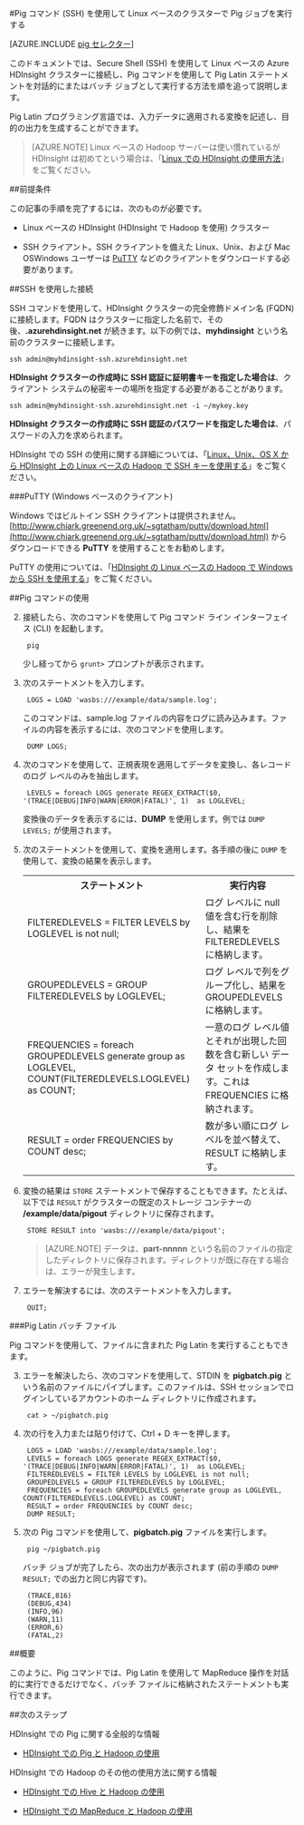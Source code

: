 <properties
   pageTitle="HDInsight クラスターでの Hadoop Pig と SSH の使用 | Microsoft Azure"
   description="SSH で Linux ベースの Hadoop クラスターに接続し、Pig コマンドを使用して Pig Latin ステートメントを対話的に実行するか、バッチ ジョブとして実行する方法について説明します。"
   services="hdinsight"
   documentationCenter=""
   authors="Blackmist"
   manager="jhubbard"
   editor="cgronlun"
	tags="azure-portal"/>

<tags
   ms.service="hdinsight"
   ms.devlang="na"
   ms.topic="article"
   ms.tgt_pltfrm="na"
   ms.workload="big-data"
   ms.date="07/25/2016"
   ms.author="larryfr"/>

#Pig コマンド (SSH) を使用して Linux ベースのクラスターで Pig ジョブを実行する

[AZURE.INCLUDE [pig セレクター](../../includes/hdinsight-selector-use-pig.md)]

このドキュメントでは、Secure Shell (SSH) を使用して Linux ベースの Azure HDInsight クラスターに接続し、Pig コマンドを使用して Pig Latin ステートメントを対話的にまたはバッチ ジョブとして実行する方法を順を追って説明します。

Pig Latin プログラミング言語では、入力データに適用される変換を記述し、目的の出力を生成することができます。

> [AZURE.NOTE] Linux ベースの Hadoop サーバーは使い慣れているが HDInsight は初めてという場合は、「[Linux での HDInsight の使用方法](hdinsight-hadoop-linux-information.md)」をご覧ください。

##<a id="prereq"></a>前提条件

この記事の手順を完了するには、次のものが必要です。

* Linux ベースの HDInsight (HDInsight で Hadoop を使用) クラスター

* SSH クライアント。SSH クライアントを備えた Linux、Unix、および Mac OSWindows ユーザーは [PuTTY](http://www.chiark.greenend.org.uk/~sgtatham/putty/download.html) などのクライアントをダウンロードする必要があります。

##<a id="ssh"></a>SSH を使用した接続

SSH コマンドを使用して、HDInsight クラスターの完全修飾ドメイン名 (FQDN) に接続します。FQDN はクラスターに指定した名前で、その後、**.azurehdinsight.net** が続きます。以下の例では、**myhdinsight** という名前のクラスターに接続します。

	ssh admin@myhdinsight-ssh.azurehdinsight.net

**HDInsight クラスターの作成時に SSH 認証に証明書キーを指定した場合は**、クライアント システムの秘密キーの場所を指定する必要があることがあります。

	ssh admin@myhdinsight-ssh.azurehdinsight.net -i ~/mykey.key

**HDInsight クラスターの作成時に SSH 認証のパスワードを指定した場合は**、パスワードの入力を求められます。

HDInsight での SSH の使用に関する詳細については、「[Linux、Unix、OS X から HDInsight 上の Linux ベースの Hadoop で SSH キーを使用する](hdinsight-hadoop-linux-use-ssh-unix.md)」をご覧ください。

###PuTTY (Windows ベースのクライアント)

Windows ではビルトイン SSH クライアントは提供されません。[http://www.chiark.greenend.org.uk/~sgtatham/putty/download.html](http://www.chiark.greenend.org.uk/~sgtatham/putty/download.html) からダウンロードできる **PuTTY** を使用することをお勧めします。

PuTTY の使用については、「[HDInsight の Linux ベースの Hadoop で Windows から SSH を使用する](hdinsight-hadoop-linux-use-ssh-windows.md)」をご覧ください。

##<a id="pig"></a>Pig コマンドの使用

2. 接続したら、次のコマンドを使用して Pig コマンド ライン インターフェイス (CLI) を起動します。

        pig

	少し経ってから `grunt>` プロンプトが表示されます。

3. 次のステートメントを入力します。

		LOGS = LOAD 'wasbs:///example/data/sample.log';

	このコマンドは、sample.log ファイルの内容をログに読み込みます。ファイルの内容を表示するには、次のコマンドを使用します。

		DUMP LOGS;

4. 次のコマンドを使用して、正規表現を適用してデータを変換し、各レコードのログ レベルのみを抽出します。

		LEVELS = foreach LOGS generate REGEX_EXTRACT($0, '(TRACE|DEBUG|INFO|WARN|ERROR|FATAL)', 1)  as LOGLEVEL;

	変換後のデータを表示するには、**DUMP** を使用します。例では `DUMP LEVELS;` が使用されます。

5. 次のステートメントを使用して、変換を適用します。各手順の後に `DUMP` を使用して、変換の結果を表示します。

	<table>
	<tr>
	<th>ステートメント</th><th>実行内容</th>
	</tr>
	<tr>
	<td>FILTEREDLEVELS = FILTER LEVELS by LOGLEVEL is not null;</td><td>ログ レベルに null 値を含む行を削除し、結果を FILTEREDLEVELS に格納します。</td>
	</tr>
	<tr>
	<td>GROUPEDLEVELS = GROUP FILTEREDLEVELS by LOGLEVEL;</td><td>ログ レベルで列をグループ化し、結果を GROUPEDLEVELS に格納します。</td>
	</tr>
	<tr>
	<td>FREQUENCIES = foreach GROUPEDLEVELS generate group as LOGLEVEL, COUNT(FILTEREDLEVELS.LOGLEVEL) as COUNT;</td><td>一意のログ レベル値とそれが出現した回数を含む新しい データ セットを作成します。これは FREQUENCIES に格納されます。</td>
	</tr>
	<tr>
	<td>RESULT = order FREQUENCIES by COUNT desc;</td><td>数が多い順にログ レベルを並べ替えて、RESULT に格納します。</td>
	</tr>
	</table>

6. 変換の結果は `STORE` ステートメントで保存することもできます。たとえば、以下では `RESULT` がクラスターの既定のストレージ コンテナーの **/example/data/pigout** ディレクトリに保存されます。

		STORE RESULT into 'wasbs:///example/data/pigout';

	> [AZURE.NOTE] データは、**part-nnnnn** という名前のファイルの指定したディレクトリに保存されます。ディレクトリが既に存在する場合は、エラーが発生します。

7. エラーを解決するには、次のステートメントを入力します。

		QUIT;

###Pig Latin バッチ ファイル

Pig コマンドを使用して、ファイルに含まれた Pig Latin を実行することもできます。

3. エラーを解決したら、次のコマンドを使用して、STDIN を **pigbatch.pig** という名前のファイルにパイプします。このファイルは、SSH セッションでログインしているアカウントのホーム ディレクトリに作成されます。

		cat > ~/pigbatch.pig

4. 次の行を入力または貼り付けて、Ctrl + D キーを押します。

		LOGS = LOAD 'wasbs:///example/data/sample.log';
		LEVELS = foreach LOGS generate REGEX_EXTRACT($0, '(TRACE|DEBUG|INFO|WARN|ERROR|FATAL)', 1)  as LOGLEVEL;
		FILTEREDLEVELS = FILTER LEVELS by LOGLEVEL is not null;
		GROUPEDLEVELS = GROUP FILTEREDLEVELS by LOGLEVEL;
		FREQUENCIES = foreach GROUPEDLEVELS generate group as LOGLEVEL, COUNT(FILTEREDLEVELS.LOGLEVEL) as COUNT;
		RESULT = order FREQUENCIES by COUNT desc;
		DUMP RESULT;

5. 次の Pig コマンドを使用して、**pigbatch.pig** ファイルを実行します。

		pig ~/pigbatch.pig

	バッチ ジョブが完了したら、次の出力が表示されます (前の手順の `DUMP RESULT;` での出力と同じ内容です)。

		(TRACE,816)
		(DEBUG,434)
		(INFO,96)
		(WARN,11)
		(ERROR,6)
		(FATAL,2)

##<a id="summary"></a>概要

このように、Pig コマンドでは、Pig Latin を使用して MapReduce 操作を対話的に実行できるだけでなく、バッチ ファイルに格納されたステートメントも実行できます。

##<a id="nextsteps"></a>次のステップ

HDInsight での Pig に関する全般的な情報

* [HDInsight での Pig と Hadoop の使用](hdinsight-use-pig.md)

HDInsight での Hadoop のその他の使用方法に関する情報

* [HDInsight での Hive と Hadoop の使用](hdinsight-use-hive.md)

* [HDInsight での MapReduce と Hadoop の使用](hdinsight-use-mapreduce.md)

<!---HONumber=AcomDC_0914_2016-->